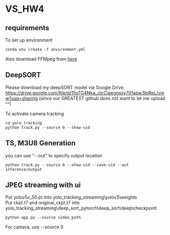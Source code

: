 # VS_HW4

## requirements
To set up environment
```
conda env create -f environment.yml
```
Also download FFMpeg from [here](https://ffmpeg.org/download.html)


## DeepSORT
Please download my deepSORT model via Google Drive: https://drive.google.com/file/d/15sTG4Nka_JzrCweggssy701apw3bjReL/view?usp=sharing
(since our GREATEST github does not want to let me upload ^^) 

To activate camera tracking
```
cd yolo_tracking
python track.py --source 0 --show-vid
```

## TS, M3U8 Generation
you can use "--out" to specify output location
```
python track.py --source 0 --show-vid --save-vid --out inference/output
```


## JPEG streaming with ui
Put yolov5x_50.pt into yolo_tracking_streaming\yolov5\weights \
Put ckpt.t7 and original_ckpt.t7 into yolo_tracking_streaming\deep_sort_pytorch\deep_sort\deep\checkpoint
```
python app.py --source video_path
```
For camera, use --source 0
